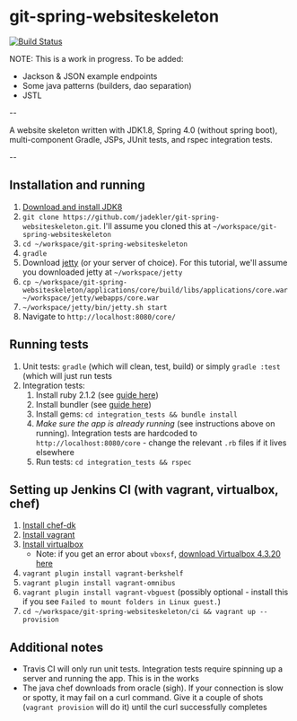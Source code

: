# git-spring-websiteskeleton

[![Build Status](https://travis-ci.org/jadekler/git-spring-websiteskeleton.svg)](https://travis-ci.org/jadekler/git-spring-websiteskeleton)

NOTE: This is a work in progress. To be added:

- Jackson & JSON example endpoints
- Some java patterns (builders, dao separation)
- JSTL

--

A website skeleton written with JDK1.8, Spring 4.0 (without spring boot), multi-component Gradle, JSPs, JUnit tests,
and rspec integration tests.

--

## Installation and running

1. [Download and install JDK8](http://www.oracle.com/technetwork/java/javase/downloads/jdk8-downloads-2133151.html)
1. `git clone https://github.com/jadekler/git-spring-websiteskeleton.git`. I'll assume you cloned this at
`~/workspace/git-spring-websiteskeleton`
1. `cd ~/workspace/git-spring-websiteskeleton`
1. `gradle`
1. Download [jetty](http://download.eclipse.org/jetty/stable-9/dist/) (or your server of choice). For this tutorial,
we'll assume you downloaded jetty at `~/workspace/jetty`
1. `cp ~/workspace/git-spring-websiteskeleton/applications/core/build/libs/applications/core.war ~/workspace/jetty/webapps/core.war`
1. `~/workspace/jetty/bin/jetty.sh start`
1. Navigate to `http://localhost:8080/core/`

## Running tests

1. Unit tests: `gradle` (which will clean, test, build) or simply `gradle :test` (which will just run tests
1. Integration tests:
    1. Install ruby 2.1.2 (see [guide here](https://www.ruby-lang.org/en/documentation/installation/))
    1. Install bundler (see [guide here](http://bundler.io/))
    1. Install gems: `cd integration_tests && bundle install`
    1. *Make sure the app is already running* (see instructions above on running). Integration tests are hardcoded to
    `http://localhost:8080/core` - change the relevant `.rb` files if it lives elsewhere
    1. Run tests: `cd integration_tests && rspec`

## Setting up Jenkins CI (with vagrant, virtualbox, chef)

1. [Install chef-dk](https://downloads.chef.io/chef-dk/)
1. [Install vagrant](http://www.vagrantup.com/downloads.html)
1. [Install virtualbox](https://www.virtualbox.org/wiki/Downloads)
    - Note: if you get an error about `vboxsf`, [download Virtualbox 4.3.20 here](https://www.virtualbox.org/wiki/Download_Old_Builds_4_3)
1. `vagrant plugin install vagrant-berkshelf`
1. `vagrant plugin install vagrant-omnibus`
1. `vagrant plugin install vagrant-vbguest` (possibly optional - install this if you see `Failed to mount folders in Linux guest.`)
1. `cd ~/workspace/git-spring-websiteskeleton/ci && vagrant up --provision`

## Additional notes

- Travis CI will only run unit tests. Integration tests require spinning up a server and running the app. This is in the works
- The java chef downloads from oracle (sigh). If your connection is slow or spotty, it may fail on a curl command. Give it
a couple of shots (`vagrant provision` will do it) until the curl successfully completes
